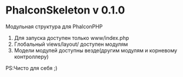 PhalconSkeleton v 0.1.0
===============

Модульная структура для PhalconPHP

1. Для запуска доступен только www/index.php
2. Глобальный views/layout/ доступен модулям
3. Модели модулей доступны везде(другим модулям и корневому контроллеру)

PS:Чисто для себя ;)